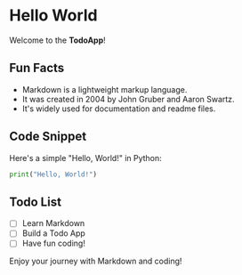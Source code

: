 # Hello World

Welcome to the **TodoApp**!

## Fun Facts

- Markdown is a lightweight markup language.
- It was created in 2004 by John Gruber and Aaron Swartz.
- It's widely used for documentation and readme files.

## Code Snippet

Here's a simple "Hello, World!" in Python:

```python
print("Hello, World!")
```

## Todo List

- [ ] Learn Markdown
- [ ] Build a Todo App
- [ ] Have fun coding!

Enjoy your journey with Markdown and coding!